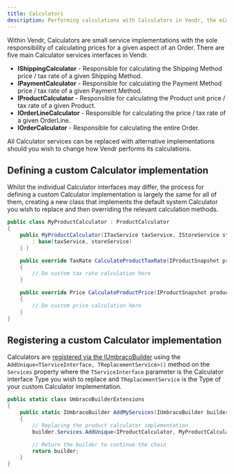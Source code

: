 ```yaml
---
title: Calculators
description: Performing calculations with Calculators in Vendr, the eCommerce solution for Umbraco
---
```


Within Vendr, Calculators are small service implementations with the sole responsibility of calculating prices for a given aspect of an Order. There are five main Calculator services interfaces in Vendr.

* **IShippingCalculator** - Responsible for calculating the Shipping Method price / tax rate of a given Shipping Method.
* **IPaymentCalculator** - Responsible for calculating the Payment Method price / tax rate of a given Payment Method.
* **IProductCalculator** - Responsible for calculating the Product unit price / tax rate of a given Product.
* **IOrderLineCalculator** - Responsible for calculating the price / tax rate of a given OrderLine.
* **IOrderCalculator** - Responsible for calculating the entire Order.

All Calculator services can be replaced with alternative implementations should you wish to change how Vendr performs its calculations.

## Defining a custom Calculator implementation

Whilst the individual Calculator interfaces may differ, the process for defining a custom Calculator implementation is largely the same for all of them, creating a new class that implements the default system Calculator you wish to replace and then overriding the relevant calculation methods.

````csharp
public class MyProductCalculator : ProductCalculator
{
    public MyProductCalculator(ITaxService taxService, IStoreService storeService)
        : base(taxService, storeService)
    { }

    public override TaxRate CalculateProductTaxRate(IProductSnapshot productSnapshot, TaxSource taxSource, TaxRate fallbackTaxRate)
    {
        // Do custom tax rate calculation here
    }

    public override Price CalculateProductPrice(IProductSnapshot productSnapshot, Guid currencyId, TaxRate taxRate)
    {
        // Do custom price calculation here
    }
}

````

## Registering a custom Calculator implementation

Calculators are [registered via the IUmbracoBuilder](../dependency-injection/#registering-dependencies) using the `AddUnique<TServiceInterface, TReplacementService>()` method on the `Services` property where the `TServiceInterface` parameter is the Calculator interface Type you wish to replace and `TReplacementService` is the Type of your custom Calculator implementation.

````csharp
public static class UmbracoBuilderExtensions
{
    public static IUmbracoBuilder AddMyServices(IUmbracoBuilder builder)
    {
        // Replacing the product calculator implementation
        builder.Services.AddUnique<IProductCalculator, MyProductCalculator>();

        // Return the builder to continue the chain
        return builder;
    }
}
````
